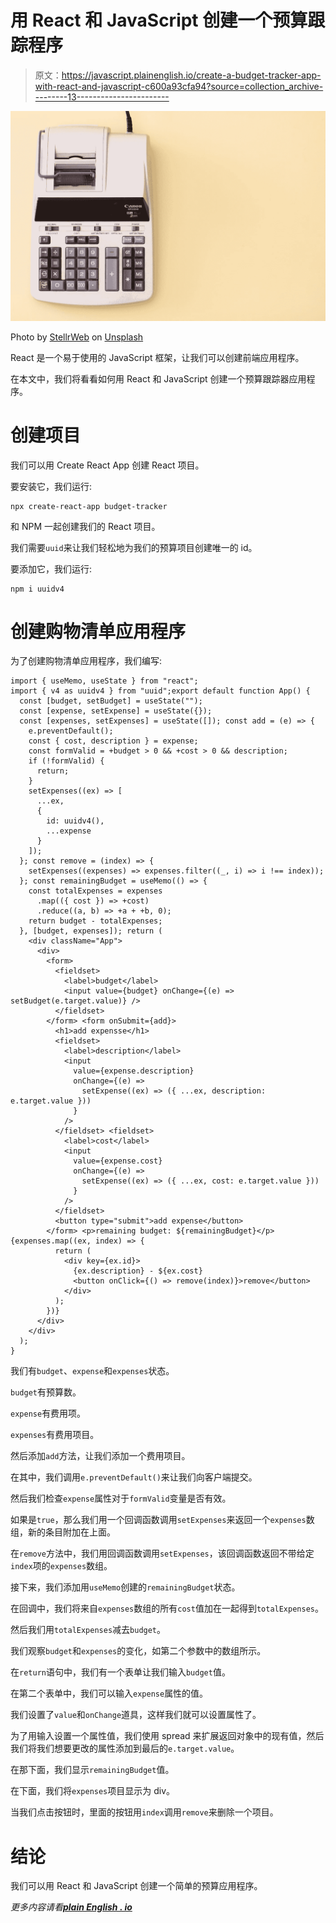 # 用 React 和 JavaScript 创建一个预算跟踪程序

> 原文：<https://javascript.plainenglish.io/create-a-budget-tracker-app-with-react-and-javascript-c600a93cfa94?source=collection_archive---------13----------------------->

![](img/7bbb6c9bfa7fb2fb99fc0436e6e45a6d.png)

Photo by [StellrWeb](https://unsplash.com/@stellrweb?utm_source=medium&utm_medium=referral) on [Unsplash](https://unsplash.com?utm_source=medium&utm_medium=referral)

React 是一个易于使用的 JavaScript 框架，让我们可以创建前端应用程序。

在本文中，我们将看看如何用 React 和 JavaScript 创建一个预算跟踪器应用程序。

# 创建项目

我们可以用 Create React App 创建 React 项目。

要安装它，我们运行:

```
npx create-react-app budget-tracker
```

和 NPM 一起创建我们的 React 项目。

我们需要`uuid`来让我们轻松地为我们的预算项目创建唯一的 id。

要添加它，我们运行:

```
npm i uuidv4
```

# 创建购物清单应用程序

为了创建购物清单应用程序，我们编写:

```
import { useMemo, useState } from "react";
import { v4 as uuidv4 } from "uuid";export default function App() {
  const [budget, setBudget] = useState("");
  const [expense, setExpense] = useState({});
  const [expenses, setExpenses] = useState([]); const add = (e) => {
    e.preventDefault();
    const { cost, description } = expense;
    const formValid = +budget > 0 && +cost > 0 && description;
    if (!formValid) {
      return;
    }
    setExpenses((ex) => [
      ...ex,
      {
        id: uuidv4(),
        ...expense
      }
    ]);
  }; const remove = (index) => {
    setExpenses((expenses) => expenses.filter((_, i) => i !== index));
  }; const remainingBudget = useMemo(() => {
    const totalExpenses = expenses
      .map(({ cost }) => +cost)
      .reduce((a, b) => +a + +b, 0);
    return budget - totalExpenses;
  }, [budget, expenses]); return (
    <div className="App">
      <div>
        <form>
          <fieldset>
            <label>budget</label>
            <input value={budget} onChange={(e) => setBudget(e.target.value)} />
          </fieldset>
        </form> <form onSubmit={add}>
          <h1>add expensse</h1>
          <fieldset>
            <label>description</label>
            <input
              value={expense.description}
              onChange={(e) =>
                setExpense((ex) => ({ ...ex, description: e.target.value }))
              }
            />
          </fieldset> <fieldset>
            <label>cost</label>
            <input
              value={expense.cost}
              onChange={(e) =>
                setExpense((ex) => ({ ...ex, cost: e.target.value }))
              }
            />
          </fieldset>
          <button type="submit">add expense</button>
        </form> <p>remaining budget: ${remainingBudget}</p> {expenses.map((ex, index) => {
          return (
            <div key={ex.id}>
              {ex.description} - ${ex.cost}
              <button onClick={() => remove(index)}>remove</button>
            </div>
          );
        })}
      </div>
    </div>
  );
}
```

我们有`budget`、`expense`和`expenses`状态。

`budget`有预算数。

`expense`有费用项。

`expenses`有费用项目。

然后添加`add`方法，让我们添加一个费用项目。

在其中，我们调用`e.preventDefault()`来让我们向客户端提交。

然后我们检查`expense`属性对于`formValid`变量是否有效。

如果是`true`，那么我们用一个回调函数调用`setExpenses`来返回一个`expenses`数组，新的条目附加在上面。

在`remove`方法中，我们用回调函数调用`setExpenses`，该回调函数返回不带给定`index`项的`expenses`数组。

接下来，我们添加用`useMemo`创建的`remainingBudget`状态。

在回调中，我们将来自`expenses`数组的所有`cost`值加在一起得到`totalExpenses`。

然后我们用`totalExpenses`减去`budget`。

我们观察`budget`和`expenses`的变化，如第二个参数中的数组所示。

在`return`语句中，我们有一个表单让我们输入`budget`值。

在第二个表单中，我们可以输入`expense`属性的值。

我们设置了`value`和`onChange`道具，这样我们就可以设置属性了。

为了用输入设置一个属性值，我们使用 spread 来扩展返回对象中的现有值，然后我们将我们想要更改的属性添加到最后的`e.target.value`。

在那下面，我们显示`remainingBudget`值。

在下面，我们将`expenses`项目显示为 div。

当我们点击按钮时，里面的按钮用`index`调用`remove`来删除一个项目。

# 结论

我们可以用 React 和 JavaScript 创建一个简单的预算应用程序。

*更多内容请看*[***plain English . io***](https://plainenglish.io/)